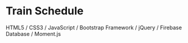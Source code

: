 # Train Schedule

HTML5 / CSS3 / JavaScript / Bootstrap Framework / jQuery / Firebase Database / Moment.js 